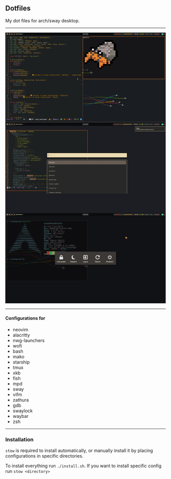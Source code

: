 ## Dotfiles
My dot files for arch/sway desktop.

---

![screenshot](screenshot.png)

---
#### Configurations for
- neovim
- alacritty  
- nwg-launchers   
- wofi
- bash
- mako
- starship
- tmux
- xkb
- fish
- mpd
- sway
- vifm
- zathura
- gdb
- swaylock
- waybar
- zsh
-----

### Installation
`stow` is required to install automatically, or manually install it by placing configurations in specific directories.

To install everything run `./install.sh`. If you want to install specific config run `stow <directory>`
